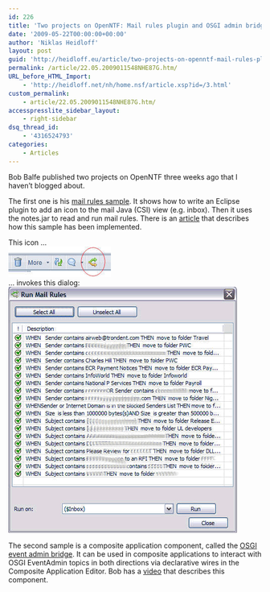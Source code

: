 ```yaml
---
id: 226
title: 'Two projects on OpenNTF: Mail rules plugin and OSGI admin bridge component'
date: '2009-05-22T00:00:00+00:00'
author: 'Niklas Heidloff'
layout: post
guid: 'http://heidloff.eu/article/two-projects-on-openntf-mail-rules-plugin-and-osgi-admin-bridge-component/'
permalink: /article/22.05.2009011548NHE87G.htm/
URL_before_HTML_Import:
    - 'http://heidloff.net/nh/home.nsf/article.xsp?id=/3.html'
custom_permalink:
    - article/22.05.2009011548NHE87G.htm/
accesspresslite_sidebar_layout:
    - right-sidebar
dsq_thread_id:
    - '4316524793'
categories:
    - Articles
---
```


 Bob Balfe published two projects on OpenNTF three weeks ago that I haven’t blogged about.

 The first one is his [mail rules sample](http://www.openntf.org/Projects/pmt.nsf/ProjectLookup/Mail%20Rule%20Utilities). It shows how to write an Eclipse plugin to add an icon to the mail Java (CSI) view (e.g. inbox). Then it uses the notes.jar to read and run mail rules. There is an [article](http://www.ibm.com/developerworks/lotus/library/notes8-mail/index.html) that describes how this sample has been implemented.

 This icon …   
![image](/assets/img/2009/05/1_08A9DE9C08A9D208001D15C7852575BE.gif)  
 … invokes this dialog:   
![image](/assets/img/2009/05/1_08A9E20808A9D208001D15C7852575BE.gif)

 The second sample is a composite application component, called the [OSGI event admin bridge](http://www.openntf.org/Projects/pmt.nsf/ProjectLookup/OSGI%20Event%20Admin%20Bridge). It can be used in composite applications to interact with OSGI EventAdmin topics in both directions via declarative wires in the Composite Application Editor. Bob has a [video](http://blog.balfes.net/?p=14) that describes this component.